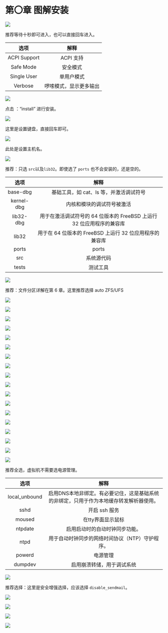 # 第〇章 图解安装

![](../.gitbook/assets/安装1.png)

推荐等待十秒即可进入，也可以直接回车进入。

|选项|解释|
|:---:|:---:|
|ACPI Support|ACPI 支持|
|Safe Mode|安全模式|
|Single User|单用户模式|
|Verbose|啰嗦模式，显示更多输出|

![](../.gitbook/assets/安装2.png)

点击 ：“install” 进行安装。

![](../.gitbook/assets/安装3.png)

这里是设置键盘，直接回车即可。

![](../.gitbook/assets/安装4.png)

此处是设置主机名。

![](../.gitbook/assets/安装5.png)

推荐：只选 `src`以及`lib32`。即使选了 `ports` 也不会安装的，还是空的。

|选项|解释|
|:---:|:---:|
|base-dbg|基础工具，如 cat、ls 等，并激活调试符号|
|kernel-dbg|内核和模块的调试符号被激活|
|lib32-dbg|用于在激活调试符号的 64 位版本的 FreeBSD 上运行 32 位应用程序的兼容库|
|lib32|用于在 64 位版本的 FreeBSD 上运行 32 位应用程序的兼容库|
|ports |ports|
|src|系统源代码|
|tests|测试工具|



![](../.gitbook/assets/安装6.png)

推荐：文件分区详解在第 6 章。这里推荐选择 auto ZFS/UFS

![](../.gitbook/assets/安装7.png)

![](../.gitbook/assets/安装8.png)

![](../.gitbook/assets/安装9.png)

![](../.gitbook/assets/安装10.png)

![](../.gitbook/assets/安装11.png)

![](../.gitbook/assets/安装12.png)

![](../.gitbook/assets/安装13.png)

![](../.gitbook/assets/安装14.png)

![](../.gitbook/assets/安装15.png)

![](../.gitbook/assets/安装16.png)

![](../.gitbook/assets/安装17.png)

![](../.gitbook/assets/安装18.png)

![](../.gitbook/assets/安装19.png)

![](../.gitbook/assets/安装20.png)

![](../.gitbook/assets/安装21.png)

![](../.gitbook/assets/安装22.png)

![](../.gitbook/assets/安装23.png)

![](../.gitbook/assets/安装24.png)

推荐全选，虚拟机不需要选电源管理。

|选项|解释|
|:---:|:---:|
|local_unbound| 启用DNS本地非绑定。有必要记住，这是基础系统的非绑定，只用于作为本地缓存转发解析器使用。|
|sshd |开启 ssh 服务|
|moused|在tty界面显示鼠标|
|ntpdate|启用启动时的自动时钟同步功能。|
|ntpd| 用于自动时钟同步的网络时间协议（NTP）守护程序。|
|powerd|电源管理|
|dumpdev|启用崩溃转储，用于调试系统|


![](../.gitbook/assets/安装25.png)

推荐选择：这里是安全增强选择，应该选择 `disable_sendmail`。

![](../.gitbook/assets/安装26.png)

![](../.gitbook/assets/安装27.png)

![](../.gitbook/assets/安装28.png)

![](../.gitbook/assets/安装29.png)
